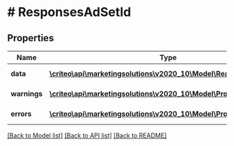 # # ResponsesAdSetId

## Properties

Name | Type | Description | Notes
------------ | ------------- | ------------- | -------------
**data** | [**\criteo\api\marketingsolutions\v2020_10\Model\ReadModelAdSetId[]**](ReadModelAdSetId.md) |  | [optional] [readonly]
**warnings** | [**\criteo\api\marketingsolutions\v2020_10\Model\ProblemDetails[]**](ProblemDetails.md) |  | [optional] [readonly]
**errors** | [**\criteo\api\marketingsolutions\v2020_10\Model\ProblemDetails[]**](ProblemDetails.md) |  | [optional] [readonly]

[[Back to Model list]](../../README.md#models) [[Back to API list]](../../README.md#endpoints) [[Back to README]](../../README.md)
